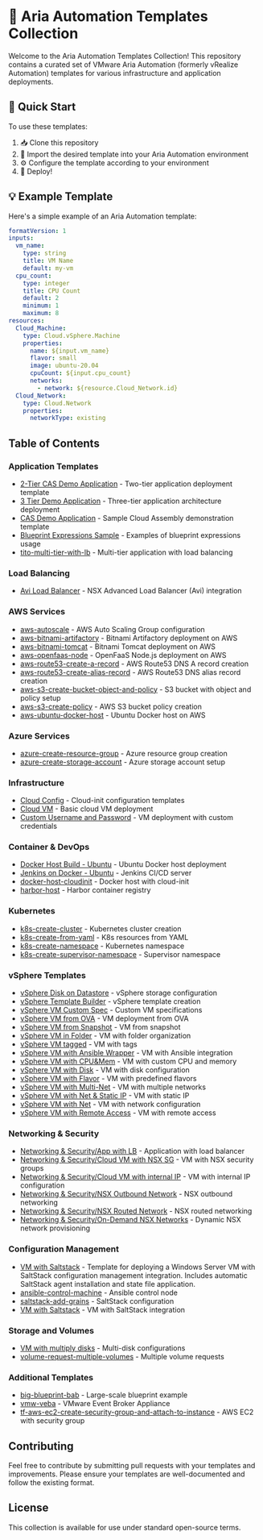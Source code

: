 # 🚀 Aria Automation Templates Collection

Welcome to the Aria Automation Templates Collection! This repository contains a curated set of VMware Aria Automation (formerly vRealize Automation) templates for various infrastructure and application deployments.

## 🎯 Quick Start

To use these templates:
1. 📥 Clone this repository
2. 🔄 Import the desired template into your Aria Automation environment
3. ⚙️ Configure the template according to your environment
4. 🚀 Deploy!

## 💡 Example Template

Here's a simple example of an Aria Automation template:

```yaml
formatVersion: 1
inputs:
  vm_name:
    type: string
    title: VM Name
    default: my-vm
  cpu_count:
    type: integer
    title: CPU Count
    default: 2
    minimum: 1
    maximum: 8
resources:
  Cloud_Machine:
    type: Cloud.vSphere.Machine
    properties:
      name: ${input.vm_name}
      flavor: small
      image: ubuntu-20.04
      cpuCount: ${input.cpu_count}
      networks:
        - network: ${resource.Cloud_Network.id}
  Cloud_Network:
    type: Cloud.Network
    properties:
      networkType: existing
```

## Table of Contents

### Application Templates
- [2-Tier CAS Demo Application](./2-Tier%20CAS%20Demo%20Application) - Two-tier application deployment template
- [3 Tier Demo Application](./3%20Tier%20Demo%20Application) - Three-tier application architecture deployment
- [CAS Demo Application](./CAS%20Demo%20Application) - Sample Cloud Assembly demonstration template
- [Blueprint Expressions Sample](./Blueprint%20Expressions%20Sample) - Examples of blueprint expressions usage
- [tito-multi-tier-with-lb](./tito-multi-tier-with-lb) - Multi-tier application with load balancing

### Load Balancing
- [Avi Load Balancer](./Avi%20Load%20Balancer) - NSX Advanced Load Balancer (Avi) integration

### AWS Services
- [aws-autoscale](./aws-autoscale) - AWS Auto Scaling Group configuration
- [aws-bitnami-artifactory](./aws-bitnami-artifactory) - Bitnami Artifactory deployment on AWS
- [aws-bitnami-tomcat](./aws-bitnami-tomcat) - Bitnami Tomcat deployment on AWS
- [aws-openfaas-node](./aws-openfaas-node) - OpenFaaS Node.js deployment on AWS
- [aws-route53-create-a-record](./aws-route53-create-a-record) - AWS Route53 DNS A record creation
- [aws-route53-create-alias-record](./aws-route53-create-alias-record) - AWS Route53 DNS alias record creation
- [aws-s3-create-bucket-object-and-policy](./aws-s3-create-bucket-object-and-policy) - S3 bucket with object and policy setup
- [aws-s3-create-policy](./aws-s3-create-policy) - AWS S3 bucket policy creation
- [aws-ubuntu-docker-host](./aws-ubuntu-docker-host) - Ubuntu Docker host on AWS

### Azure Services
- [azure-create-resource-group](./azure-create-resource-group) - Azure resource group creation
- [azure-create-storage-account](./azure-create-storage-account) - Azure storage account setup

### Infrastructure
- [Cloud Config](./Cloud%20Config) - Cloud-init configuration templates
- [Cloud VM](./Cloud%20VM) - Basic cloud VM deployment
- [Custom Username and Password](./Custom%20Username%20and%20Password) - VM deployment with custom credentials

### Container & DevOps
- [Docker Host Build - Ubuntu](./Docker%20Host%20Build%20-%20Ubuntu) - Ubuntu Docker host deployment
- [Jenkins on Docker - Ubuntu](./Jenkins%20on%20Docker%20-%20Ubuntu) - Jenkins CI/CD server
- [docker-host-cloudinit](./docker-host-cloudinit) - Docker host with cloud-init
- [harbor-host](./harbor-host) - Harbor container registry

### Kubernetes
- [k8s-create-cluster](./k8s-create-cluster) - Kubernetes cluster creation
- [k8s-create-from-yaml](./k8s-create-from-yaml) - K8s resources from YAML
- [k8s-create-namespace](./k8s-create-namespace) - Kubernetes namespace
- [k8s-create-supervisor-namespace](./k8s-create-supervisor-namespace) - Supervisor namespace

### vSphere Templates
- [vSphere Disk on Datastore](./vSphere%20Disk%20on%20Datastore) - vSphere storage configuration
- [vSphere Template Builder](./vSphere%20Template%20Builder) - vSphere template creation
- [vSphere VM Custom Spec](./vSphere%20VM%20Custom%20Spec) - Custom VM specifications
- [vSphere VM from OVA](./vSphere%20VM%20from%20OVA) - VM deployment from OVA
- [vSphere VM from Snapshot](./vSphere%20VM%20from%20Snapshot) - VM from snapshot
- [vSphere VM in Folder](./vSphere%20VM%20in%20Folder) - VM with folder organization
- [vSphere VM tagged](./vSphere%20VM%20tagged) - VM with tags
- [vSphere VM with Ansible Wrapper](./vSphere%20VM%20with%20Ansible%20Wrapper) - VM with Ansible integration
- [vSphere VM with CPU&Mem](./vSphere%20VM%20with%20CPU%26Mem) - VM with custom CPU and memory
- [vSphere VM with Disk](./vSphere%20VM%20with%20Disk) - VM with disk configuration
- [vSphere VM with Flavor](./vSphere%20VM%20with%20Flavor) - VM with predefined flavors
- [vSphere VM with Multi-Net](./vSphere%20VM%20with%20Multi-Net) - VM with multiple networks
- [vSphere VM with Net & Static IP](./vSphere%20VM%20with%20Net%20%26%20Static%20IP) - VM with static IP
- [vSphere VM with Net](./vSphere%20VM%20with%20Net) - VM with network configuration
- [vSphere VM with Remote Access](./vSphere%20VM%20with%20Remote%20Access) - VM with remote access

### Networking & Security
- [Networking & Security/App with LB](./Networking%20%26%20Security/App%20with%20LB) - Application with load balancer
- [Networking & Security/Cloud VM with NSX SG](./Networking%20%26%20Security/Cloud%20VM%20with%20NSX%20SG) - VM with NSX security groups
- [Networking & Security/Cloud VM with internal IP](./Networking%20%26%20Security/Cloud%20VM%20with%20internal%20IP) - VM with internal IP configuration
- [Networking & Security/NSX Outbound Network](./Networking%20%26%20Security/NSX%20Outbound%20Network) - NSX outbound networking
- [Networking & Security/NSX Routed Network](./Networking%20%26%20Security/NSX%20Routed%20Network) - NSX routed networking
- [Networking & Security/On-Demand NSX Networks](./Networking%20%26%20Security/On-Demand%20NSX%20Networks) - Dynamic NSX network provisioning

### Configuration Management
- [VM with Saltstack](./VM%20with%20Saltstack.yml) - Template for deploying a Windows Server VM with SaltStack configuration management integration. Includes automatic SaltStack agent installation and state file application.
- [ansible-control-machine](./ansible-control-machine) - Ansible control node
- [saltstack-add-grains](./saltstack-add-grains) - SaltStack configuration
- [VM with Saltstack](./VM%20with%20Saltstack.yml) - VM with SaltStack integration

### Storage and Volumes
- [VM with multiply disks](./VM%20with%20multiply%20disks) - Multi-disk configurations
- [volume-request-multiple-volumes](./volume-request-multiple-volumes) - Multiple volume requests

### Additional Templates
- [big-blueprint-bab](./big-blueprint-bab) - Large-scale blueprint example
- [vmw-veba](./vmw-veba) - VMware Event Broker Appliance
- [tf-aws-ec2-create-security-group-and-attach-to-instance](./tf-aws-ec2-create-security-group-and-attach-to-instance) - AWS EC2 with security group

## Contributing
Feel free to contribute by submitting pull requests with your templates and improvements. Please ensure your templates are well-documented and follow the existing format.

## License
This collection is available for use under standard open-source terms.